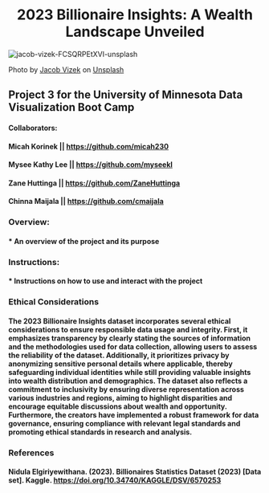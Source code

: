 # <div align="center"> 2023 Billionaire Insights: A Wealth Landscape Unveiled </div>

![jacob-vizek-FCSQRPEtXVI-unsplash](https://github.com/user-attachments/assets/cd3d4044-9105-47fe-94b6-8a0e296b4f3d)

Photo by <a href="https://unsplash.com/@jakevizek?utm_content=creditCopyText&utm_medium=referral&utm_source=unsplash">Jacob Vizek</a> on <a href="https://unsplash.com/photos/white-porsche-911-parked-in-front-of-building-FCSQRPEtXVI?utm_content=creditCopyText&utm_medium=referral&utm_source=unsplash">Unsplash</a>
  
## Project 3 for the University of Minnesota Data Visualization Boot Camp

#### Collaborators: 
#### Micah Korinek || https://github.com/micah230
#### Mysee Kathy Lee || https://github.com/myseekl
#### Zane Huttinga || https://github.com/ZaneHuttinga
#### Chinna Maijala || https://github.com/cmaijala

### Overview: 

####  * An overview of the project and its purpose  

### Instructions:

####  * Instructions on how to use and interact with the project


### Ethical Considerations

####  The 2023 Billionaire Insights dataset incorporates several ethical considerations to ensure responsible data usage and integrity. First, it emphasizes transparency by clearly stating the sources of information and the methodologies used for data collection, allowing users to assess the reliability of the dataset. Additionally, it prioritizes privacy by anonymizing sensitive personal details where applicable, thereby safeguarding individual identities while still providing valuable insights into wealth distribution and demographics. The dataset also reflects a commitment to inclusivity by ensuring diverse representation across various industries and regions, aiming to highlight disparities and encourage equitable discussions about wealth and opportunity. Furthermore, the creators have implemented a robust framework for data governance, ensuring compliance with relevant legal standards and promoting ethical standards in research and analysis.

### References 

####  Nidula Elgiriyewithana. (2023). Billionaires Statistics Dataset (2023) [Data set]. Kaggle. https://doi.org/10.34740/KAGGLE/DSV/6570253




